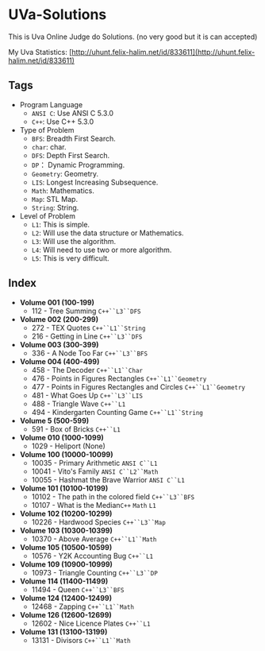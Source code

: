 # UVa-Solutions
This is Uva Online Judge do Solutions. (no very good but it is can accepted)

My Uva Statistics: [http://uhunt.felix-halim.net/id/833611](http://uhunt.felix-halim.net/id/833611)

## Tags
* Program Language
  * `ANSI C`: Use ANSI C 5.3.0
  * `C++`: Use C++ 5.3.0
* Type of Problem
  * `BFS`: Breadth First Search.
  * `char`: char.
  * `DFS`: Depth First Search.
  * `DP`： Dynamic Programming.
  * `Geometry`: Geometry.
  * `LIS`: Longest Increasing Subsequence.
  * `Math`: Mathematics.
  * `Map`: STL Map.
  * `String`: String.
* Level of Problem
  * `L1`: This is simple.
  * `L2`: Will use the data structure or Mathematics.
  * `L3`: Will use the algorithm.
  * `L4`: Will need to use two or more algorithm.
  * `L5`: This is very difficult.

## Index
* **Volume 001 (100-199)**
  * 112 - Tree Summing `C++``L3``DFS`
* **Volume 002 (200-299)**
  * 272 - TEX Quotes `C++``L1``String`
  * 216 - Getting in Line `C++``L3``DFS`
* **Volume 003 (300-399)**
  * 336 - A Node Too Far `C++``L3``BFS`
* **Volume 004 (400-499)**
  * 458 - The Decoder `C++``L1``Char`
  * 476 - Points in Figures Rectangles `C++``L1``Geometry`
  * 477 - Points in Figures Rectangles and Circles `C++``L1``Geometry`
  * 481 - What Goes Up `C++``L3``LIS`
  * 488 - Triangle Wave `C++``L1`
  * 494 - Kindergarten Counting Game `C++``L1``String`
* **Volume 5 (500-599)**
  * 591 - Box of Bricks `C++``L1`
* **Volume 010 (1000-1099)**
  * 1029 - Heliport (None)
* **Volume 100 (10000-10099)**
  * 10035 - Primary Arithmetic `ANSI C``L1`
  * 10041 - Vito's Family `ANSI C``L2``Math`
  * 10055 - Hashmat the Brave Warrior `ANSI C``L1`
* **Volume 101 (10100-10199)**
  * 10102 - The path in the colored field `C++``L3``BFS`
  * 10107 - What is the Median`C++` `Math` `L1`
* **Volume 102 (10200-10299)**
  * 10226 - Hardwood Species `C++``L3``Map`
* **Volume 103 (10300-10399)**
  * 10370 - Above Average `C++``L1``Math`
* **Volume 105 (10500-10599)**
  * 10576 - Y2K Accounting Bug `C++``L1`
* **Volume 109 (10900-10999)**
  * 10973 - Triangle Counting `C++``L3``DP`
* **Volume 114 (11400-11499)**
  * 11494 - Queen `C++``L3``BFS`
* **Volume 124 (12400-12499)**
  * 12468 - Zapping `C++``L1``Math`
* **Volume 126 (12600-12699)**
  * 12602 - Nice Licence Plates `C++``L1`
* **Volume 131 (13100-13199)**
  * 13131 - Divisors `C++``L1``Math`
